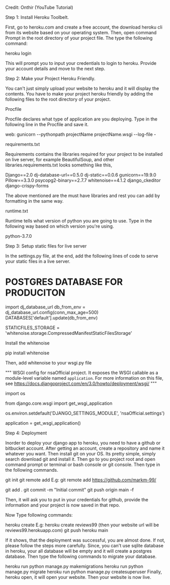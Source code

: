 Credit: Onthir (YouTube Tutorial)

Step 1: Install Heroku Toolbelt.

First, go to heroku.com and create a free account, the download heroku cli from its website based on your operating system. Then, open command Prompt in the root directory of your project file. The type the following command:

heroku login

 This will prompt you to input your credentials to login to heroku. Provide your account details and move to the next step.

Step 2: Make your Project Heroku Friendly.

You can't just simply upload your website to heroku and it will display the contents. You have to make your project heroku friendly by adding the following files to the root directory of your project.


Procfile

Procfile declares what type of application are you deploying. Type in the following line in the Procfile and save it.

web: gunicorn --pythonpath projectName projectName.wsgi --log-file -


requirements.txt

Requirements contains the libraries required for your project to be installed on live server, for example BeautifulSoup, and other libraries.requirements.txt looks something like this,

Django==2.0
dj-database-url==0.5.0
dj-static==0.0.6
gunicorn==19.9.0
Pillow==3.3.0
psycopg2-binary==2.7.7
whitenoise==4.1.2
django_ckeditor
django-crispy-forms

The above mentioned are the must have libraries and rest you can add by formatting in the same way.

runtime.txt

Runtime tells what version of python you are going to use. Type in the following way based on which version you're using.


python-3.7.0

Step 3: Setup static files for live server

In the settings.py file, at the end, add the following lines of code to serve your static files in a live server.


# POSTGRES DATABASE FOR PRODUCITON
import dj_database_url
db_from_env = dj_database_url.config(conn_max_age=500)
DATABASES['default'].update(db_from_env)


STATICFILES_STORAGE = 'whitenoise.storage.CompressedManifestStaticFilesStorage'

Install the whitenoise

pip install whitenoise

Then, add whitenoise to your wsgi.py file


"""
WSGI config for nsaOfficial project.
It exposes the WSGI callable as a module-level variable named ``application``.
For more information on this file, see
https://docs.djangoproject.com/en/3.0/howto/deployment/wsgi/
"""


import os



from django.core.wsgi import get_wsgi_application



os.environ.setdefault('DJANGO_SETTINGS_MODULE', 'nsaOfficial.settings')



application = get_wsgi_application()

Step 4: Deployment

Inorder to deploy your django app to heroku, you need to have a github or bitbucket account. After getting an account, create a repository and name it whatever you want. Then install git on your OS. Its pretty simple, simply search download git and install it. Then go to you project root and open command prompt or terminal or bash console or git console. Then type in the following commands.


git init
git remote add <your repo link>
E.g: git remote add https://github.com/markm-99/


git add .
git commit -m "Initial commit"
git push origin main -f 

Then, it will ask you to put in your credentials for github, provide the information and your project is now saved in that repo.

Now Type following commands:

heroku create <appname>
E.g: heroku create reviews99    (then your website url will be reviews99.herokuapp.com)
git push heroku main

If it shows, that the deployment was successful, you are almost done. If not, please follow the steps more carefully. Since, you can't use sqlite database in heroku, your all database will be empty and it will create a postgres database. Then type the following commands to migrate your database.

heroku run python manage.py makemigrations
heroku run python manage.py migrate
heroku run python manage.py createsuperuser
Finally, heroku open, it will open your website. Then your website is now live.
